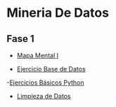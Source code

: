 # Mineria De Datos

## Fase 1
- [Mapa Mental I](https://github.com/SahoriRamirez/MineriaDeDatos/blob/main/MapaMental_1_1802780.pdf)

- [Ejercicio Base de Datos](https://github.com/SahoriRamirez/MineriaDeDatos/blob/main/Ej1_BaseDatos_4.pdf)

-[Ejercicios Básicos Python](https://github.com/SahoriRamirez/MineriaDeDatos/blob/main/Archivos/Ej_Python_1802780.ipynb)

- [Limpieza de Datos](https://github.com/SahoriRamirez/MineriaDeDatos/blob/main/Archivos/LimpiezaDatos.ipynb)
